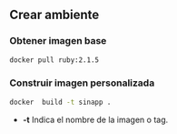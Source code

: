 ##  Crear ambiente

### Obtener imagen base

```sh
docker pull ruby:2.1.5
```

### Construir imagen personalizada

```sh
docker  build -t sinapp .
```
  - **-t**
    Indica el nombre de la imagen o tag.
